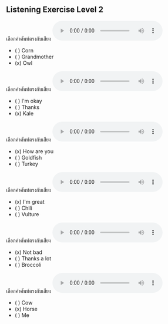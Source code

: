 ## Listening Exercise Level 2

เลือกคำศัพท์ตรงกับเสียง  ![](/media/audio/owl.mp3) 
 - ( ) Corn
 - ( ) Grandmother
 - (x) Owl


เลือกคำศัพท์ตรงกับเสียง  ![](/media/audio/kale.mp3) 
 - ( ) I'm okay
 - ( ) Thanks
 - (x) Kale


เลือกคำศัพท์ตรงกับเสียง  ![](/media/audio/How&#x20;are&#x20;you.mp3) 
 - (x) How are you
 - ( ) Goldfish
 - ( ) Turkey


เลือกคำศัพท์ตรงกับเสียง  ![](/media/audio/I'm&#x20;great.mp3) 
 - (x) I'm great
 - ( ) Chili
 - ( ) Vulture


เลือกคำศัพท์ตรงกับเสียง  ![](/media/audio/Not&#x20;bad.mp3) 
 - (x) Not bad
 - ( ) Thanks a lot
 - ( ) Broccoli


เลือกคำศัพท์ตรงกับเสียง  ![](/media/audio/horse.mp3) 
 - ( ) Cow
 - (x) Horse
 - ( ) Me

